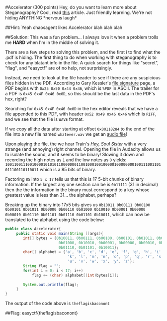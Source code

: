 #Accelerator (300 points)
Hey, do you want to learn more about Steganography? Cool, read [this](https://www.easyctf.com/static/problems/accel/steg.pdf) article. Just friendly learning. We're not hiding ANYTHING \*nervous laugh\*

##Hint:
Yeah chaosagent likes Accelerator blah blah blah

##Solution:
This was a fun problem... I always love it when a problem trolls me **HARD** when I'm in the middle of solving it.

There are a few steps to solving this problem, and the first i to find what the .pdf is hiding. The first thing to do when working with steganography is to check for any blatant info in the file. A quick search for things like "secret", "flag", and "easyctf" are of no help, not surprisingly.

Instead, we need to look at the file header to see if there are any suspicious files hidden in the PDF. According to Gary Kessler's [file signature](http://www.garykessler.net/library/file_sigs.html) page, a PDF begins with `0x25 0x50 0x44 0x46`, which is `%PDF` in ASCII. The trailer for a PDF is `0x45 0x4F 0x46 0x0D`, so this should be the last data in the PDF's hex, right?  

Searching for `0x45 0x4F 0x46 0x0D` in the hex editor reveals that we have a file appended to this PDF, with header `0x52 0x49 0x46 0x46` which is `RIFF`, and we see that the file is `WAVE` format.

If we copy all the data after starting at offset `0x00118284` to the end of the file into a new file named `whatever.wav` we get an [audio file](https://github.com/ztaylor54/CTF/blob/master/EasyCTF%202015/soul_sister.wav)!

Upon playing the file, the we hear Train's *Hey, Soul Sister* with a very strange (and annoying) right channel. Opening the file in Audacity allows us to isolate the sound, and it seems to be binary! Slowing it down and recording the high notes as `1` and the low notes as `0` yields:
`1001100111001000010101011000000011001000100100000100000000100111001101011100110110011`
which is a 85 bits of binary.

Factoring `85` into `5 x 17` tells us that this is 17 5-bit chunks of binary information. If the largest any one section can be is `0b11111` (31 in decimal) then the the information in the binary must correspond to a key whose greatest value is less than 31... the alphabet, perhaps?

Breaking up the binary into 17x5 bits gives us `0b10011 0b00111 0b00100 0b00101 0b01011 0b00000 0b00110 0b01000 0b10010 0b00001 0b00000 0b00010 0b01110 0b01101 0b01110 0b01101 0b10011`, which can now be translated to the alphabet using the code below:
```java
public class Accelerator{
     public static void main(String []args){
        int[] bytes = {0b10011, 0b00111, 0b00100, 0b00101, 0b01011, 0b00000, 0b00110,
                        0b01000, 0b10010, 0b00001, 0b00000, 0b00010, 0b01110, 0b01101,
                        0b01110, 0b01101, 0b10011};
        char[] alphabet = {'a', 'b', 'c', 'd', 'e', 'f', 'g', 'h', 'i', 'j',
                            'k', 'l', 'm', 'n', 'o', 'p', 'q', 'r', 's', 't',
                            'u', 'v', 'w', 'x', 'y', 'z'};
        String flag = "";
        for(int i = 0; i < 17; i++)
            flag += (char) alphabet[(int)bytes[i]];
            
        System.out.println(flag);
     }
}
```
The output of the code above is `theflagisbaconont`

##Flag: easyctf{theflagisbaconont}
